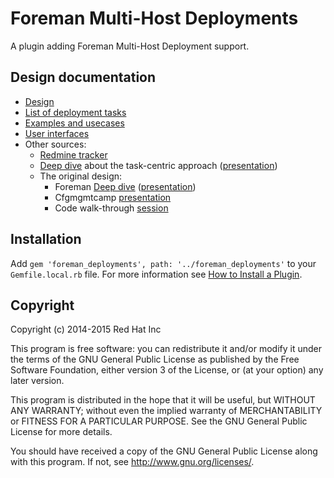 # Foreman Multi-Host Deployments

A plugin adding Foreman Multi-Host Deployment support.


## Design documentation

* [Design](doc/design.md)
* [List of deployment tasks](doc/tasks.md)
* [Examples and usecases](doc/examples.md)
* [User interfaces](doc/user_interfaces.md)
* Other sources:
  * [Redmine tracker](http://projects.theforeman.org/issues/10092)
  * [Deep dive](https://www.youtube.com/watch?v=ISQdESgmOqo) about the task-centric approach ([presentation](https://tstrachota.fedorapeople.org/slides/mhd_presentation/))
  * The original design:
    * Foreman [Deep dive](https://www.youtube.com/watch?v=CFPLGfA6-jU) ([presentation](https://drive.google.com/file/d/0B4ZecfmLdabga0c2SGNqN1ZDQzg/view?usp=sharing))
    * Cfgmgmtcamp [presentation](http://blog.pitr.ch/presentations/2015/cfgmgmtcamp/)
    * Code walk-through [session](https://bluejeans.com/s/83Q9/)


## Installation

Add `gem 'foreman_deployments', path: '../foreman_deployments'` to your `Gemfile.local.rb` file.
For more information see
[How to Install a Plugin](http://projects.theforeman.org/projects/foreman/wiki/How_to_Install_a_Plugin).


## Copyright

Copyright (c) 2014-2015 Red Hat Inc

This program is free software: you can redistribute it and/or modify
it under the terms of the GNU General Public License as published by
the Free Software Foundation, either version 3 of the License, or
(at your option) any later version.

This program is distributed in the hope that it will be useful,
but WITHOUT ANY WARRANTY; without even the implied warranty of
MERCHANTABILITY or FITNESS FOR A PARTICULAR PURPOSE.  See the
GNU General Public License for more details.

You should have received a copy of the GNU General Public License
along with this program.  If not, see <http://www.gnu.org/licenses/>.

